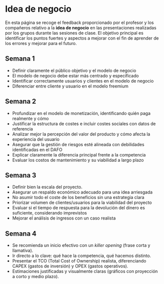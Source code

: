 # Idea de negocio

En esta página se recoge el feedback proporcionado por el profesor y los compañeros relativo a la **idea de negocio** en las presentaciones realizadas por los grupos durante las sesiones de clase. El objetivo principal es identificar los puntos fuertes y aspectos a mejorar con el fin de aprender de los errores y mejorar para el futuro.

## Semana 1
- Definir claramente el público objetivo y el modelo de negocio
- El modelo de negocio debe estar más centrado y especificado
- Identificar correctamente usuarios y clientes en el modelo de negocio
- Diferenciar entre cliente y usuario en el modelo freemium

## Semana 2
- Profundizar en el modelo de monetización, identificando quién paga realmente y cómo
- Justificar la estructura de costes e incluir costes sociales con datos de referencia
- Analizar mejor la percepción del valor del producto y cómo afecta la experiencia del usuario
- Asegurar que la gestión de riesgos esté alineada con debilidades identificadas en el DAFO
- Explicar claramente la diferencia principal frente a la competencia
- Evaluar los costos de mantenimiento y su viabilidad a largo plazo

## Semana 3
- Definir bien la escala del proyecto.  
- Asegurar un respaldo económico adecuado para una idea arriesgada
- No asumir todo el coste de los beneficios sin una estrategia clara
- Priorizar volumen de clientes/usuarios para la viabilidad del proyecto
- Evaluar si el tiempo de respuesta para la devolución del dinero es suficiente, considerando imprevistos
- Mejorar el análisis de ingresos con un caso realista

## Semana 4
- Se recomienda un inicio efectivo con un *killer opening* (frase corta y llamativa).
- Ir directo a lo clave: qué hace la competencia, qué hacemos distinto.
- Presentar el TCO (Total Cost of Ownership) realista, diferenciando CAPEX (gastos de inversión) y OPEX (gastos operativos).
- Estimaciones justificadas y visualmente claras (gráficos con proyección a corto y medio plazo).